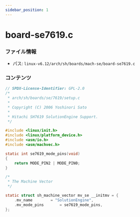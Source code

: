 ```yaml
---
sidebar_position: 1
---
```

# board-se7619.c

### ファイル情報

- パス: `linux-v6.12/arch/sh/boards/mach-se/board-se7619.c`

### コンテンツ

```c
// SPDX-License-Identifier: GPL-2.0
/*
 * arch/sh/boards/se/7619/setup.c
 *
 * Copyright (C) 2006 Yoshinori Sato
 *
 * Hitachi SH7619 SolutionEngine Support.
 */

#include <linux/init.h>
#include <linux/platform_device.h>
#include <asm/io.h>
#include <asm/machvec.h>

static int se7619_mode_pins(void)
{
	return MODE_PIN2 | MODE_PIN0;
}

/*
 * The Machine Vector
 */

static struct sh_machine_vector mv_se __initmv = {
	.mv_name		= "SolutionEngine",
	.mv_mode_pins		= se7619_mode_pins,
};

```

